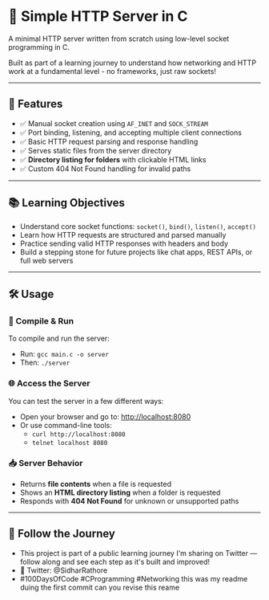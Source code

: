 # 🧠 Simple HTTP Server in C

A minimal HTTP server written from scratch using low-level socket programming in C.

Built as part of a learning journey to understand how networking and HTTP work at a fundamental level - no frameworks, just raw sockets!

---

## 🚀 Features

- ✅ Manual socket creation using `AF_INET` and `SOCK_STREAM`
- ✅ Port binding, listening, and accepting multiple client connections
- ✅ Basic HTTP request parsing and response handling
- ✅ Serves static files from the server directory
- ✅ **Directory listing for folders** with clickable HTML links
- ✅ Custom 404 Not Found handling for invalid paths

---

## 📚 Learning Objectives

- Understand core socket functions: `socket()`, `bind()`, `listen()`, `accept()`
- Learn how HTTP requests are structured and parsed manually
- Practice sending valid HTTP responses with headers and body
- Build a stepping stone for future projects like chat apps, REST APIs, or full web servers

---

## 🛠️ Usage

### 🧱 Compile & Run

To compile and run the server:

- Run: `gcc main.c -o server`
- Then: `./server`

### 🌐 Access the Server

You can test the server in a few different ways:

- Open your browser and go to: [http://localhost:8080](http://localhost:8080)
- Or use command-line tools:
  - `curl http://localhost:8080`
  - `telnet localhost 8080`

### 📥 Server Behavior

- Returns **file contents** when a file is requested
- Shows an **HTML directory listing** when a folder is requested
- Responds with **404 Not Found** for unknown or unsupported paths

---

## 🧵 Follow the Journey

- This project is part of a public learning journey I'm sharing on Twitter — follow along and see each step as it's built and improved!
- 📲 Twitter: @SidharRathore
- #100DaysOfCode #CProgramming #Networking this was my readme duing the first commit can you revise this reame

